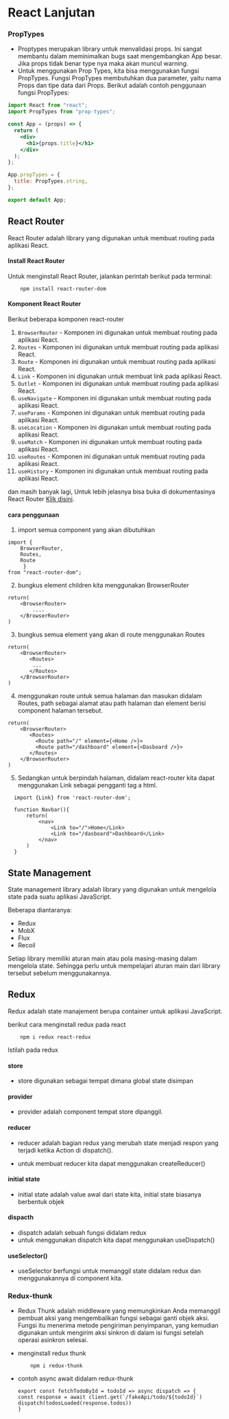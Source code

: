 # React Lanjutan

### PropTypes

- Proptypes merupakan library untuk menvalidasi props. Ini sangat membantu dalam meminimalkan bugs saat mengembangkan App besar. Jika props tidak benar type nya maka akan muncul warning.
- Untuk menggunakan Prop Types, kita bisa menggunakan fungsi PropTypes. Fungsi PropTypes membutuhkan dua parameter, yaitu nama Props dan tipe data dari Props. Berikut adalah contoh penggunaan fungsi PropTypes:
  
```jsx
import React from "react";
import PropTypes from "prop-types";

const App = (props) => {
  return (
    <div>
      <h1>{props.title}</h1>
    </div>
  );
};

App.propTypes = {
  title: PropTypes.string,
};

export default App; 
```

## React Router

React Router adalah library yang digunakan untuk membuat routing pada aplikasi React.

#### Install React Router

Untuk menginstall React Router, jalankan perintah berikut pada terminal:

  ```
      npm install react-router-dom
  ```

#### Komponent React Router

Berikut beberapa komponen react-router

1. `BrowserRouter` - Komponen ini digunakan untuk membuat routing pada aplikasi
   React.
2. `Routes` - Komponen ini digunakan untuk membuat routing pada aplikasi React.
3. `Route` - Komponen ini digunakan untuk membuat routing pada aplikasi React.
4. `Link` - Komponen ini digunakan untuk membuat link pada aplikasi React.
5. `Outlet` - Komponen ini digunakan untuk membuat routing pada aplikasi React.
6. `useNavigate` - Komponen ini digunakan untuk membuat routing pada aplikasi
   React.
7. `useParams` - Komponen ini digunakan untuk membuat routing pada aplikasi
   React.
8. `useLocation` - Komponen ini digunakan untuk membuat routing pada aplikasi
   React.
9. `useMatch` - Komponen ini digunakan untuk membuat routing pada aplikasi
   React.
10. `useRoutes` - Komponen ini digunakan untuk membuat routing pada aplikasi
    React.
11. `useHistory` - Komponen ini digunakan untuk membuat routing pada aplikasi
    React.

dan masih banyak lagi, Untuk lebih jelasnya bisa buka di dokumentasinya React Router
[Klik disini](https://reactrouter.com/docs/en/v6/getting-started/overview).
    
#### cara penggunaan

  1. import semua component yang akan dibutuhkan 
  ```
  import {
      BrowserRouter,
      Routes,
      Route
       }
  from "react-router-dom";

  ```

  2. bungkus element children kita menggunakan BrowserRouter

  ```
  return(
      <BrowserRouter>
          ....
      </BrowserRouter>
  )

  ```

  3. bungkus semua element yang akan di route menggunakan Routes

  ```
  return(
      <BrowserRouter>
         <Routes>
          ...
         </Routes>
      </BrowserRouter>
  )

  ```

  4. menggunakan route untuk semua halaman dan masukan didalam Routes, path sebagai alamat atau path halaman dan element berisi component halaman tersebut.

  ```
  return(
      <BrowserRouter>
         <Routes>
           <Route path="/" element={<Home />}>
           <Route path="/dashboard" element={<Dasboard />}>
         </Routes>
      </BrowserRouter>
  )

  ```

5. Sedangkan untuk berpindah halaman, didalam react-router kita dapat menggunakan Link sebagai pengganti tag a html.

```
  import {Link} from 'react-router-dom';

  function Navbar(){
      return(
          <nav>
              <Link to="/">Home</Link>
              <Link to="/dasboard">Dashboard</Link>
          </nav>
      )
  }

```


## State Management

State management library adalah library yang digunakan untuk mengelola state pada suatu aplikasi JavaScript.

Beberapa diantaranya:

- Redux
- MobX
- Flux
- Recoil

Setiap library memiliki aturan main atau pola masing-masing dalam mengelola state. Sehingga perlu untuk mempelajari aturan main dari library tersebut sebelum menggunakannya. 

## Redux

Redux adalah state manajement berupa container untuk aplikasi JavaScript.

berikut cara menginstall redux pada react
  ```
      npm i redux react-redux
  ```

Istilah pada redux

#### store

- store digunakan sebagai tempat dimana global state disimpan


#### provider

- provider adalah component tempat store dipanggil.

#### reducer

- reducer adalah bagian redux yang merubah state menjadi respon yang terjadi ketika Action di dispatch(). 

- untuk membuat reducer kita dapat menggunakan createReducer()

#### initial state

- initial state adalah value awal dari state kita, initial state biasanya berbentuk objek

#### dispacth

- dispatch adalah sebuah fungsi didalam redux
- untuk menggunakan dispatch kita dapat menggunakan useDispatch()

#### useSelector()

- useSelector berfungsi untuk memanggil state didalam redux dan menggunakannya di component kita.

### Redux-thunk

- Redux Thunk adalah middleware yang memungkinkan Anda memanggil pembuat aksi yang mengembalikan fungsi sebagai ganti objek aksi. Fungsi itu menerima metode pengiriman penyimpanan, yang kemudian digunakan untuk mengirim aksi sinkron di dalam isi fungsi setelah operasi asinkron selesai.

- menginstall redux thunk
  ```
      npm i redux-thunk
  ```
- contoh async await didalam redux-thunk
  ```
  export const fetchTodoById = todoId => async dispatch => {
  const response = await client.get(`/fakeApi/todo/${todoId}`)
  dispatch(todosLoaded(response.todos))
  }

  ```
